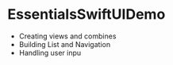 # EssentialsSwiftUIDemo
- Creating views and combines
- Building List and Navigation
- Handling user inpu
